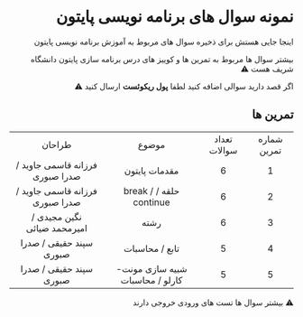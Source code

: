 <div dir="rtl">

# نمونه سوال های برنامه نویسی پایتون

اینجا جایی هستش برای ذخیره سوال های مربوط به آموزش برنامه نویسی پایتون 

بیشتر سوال ها مربوط به تمرین ها و کوییز های درس برنامه سازی پایتون دانشگاه شریف هست ⚠️ 

اگر قصد دارید سوالی اضافه کنید لطفا **پول ریکوئست** ارسال کنید  ⚠️

## تمرین ها

<table style="text-align:center;">

<tr>
<td align="center">شماره تمرین</td>
<td align="center">تعداد سوالات</td>
<td align="center">موضوع</td>
<td align="center">طراحان</td>
</tr>
<tr align="center">
<td align="center">1</td>
<td align="center">6</td>
<td align="center">مقدمات پایتون</td>
<td align="center">فرزانه قاسمی جاوید / صدرا صبوری</td>
</tr>
<tr>
<td align="center">2</td>
<td align="center">6</td>
<td align="center">حلقه / break / continue</td>
<td align="center">فرزانه قاسمی جاوید / صدرا صبوری</td>
</tr>
<tr>
<td align="center">3</td>
<td align="center">6</td>
<td align="center">رشته</td>
<td align="center">نگین مجیدی / امیرمحمد ضیائی</td>
</tr>
<tr>
<td align="center">4</td>
<td align="center">5</td>
<td align="center">تابع / محاسبات</td>
<td align="center">سپند حقیقی / صدرا صبوری</td>
</tr>
<tr>
<td align="center">5</td>
<td align="center">5</td>
<td align="center">شبیه سازی مونت-کارلو / محاسبات</td>
<td align="center">سپند حقیقی / صدرا صبوری</td>
</tr>



</table>  

⚠️ بیشتر سوال ها تست های ورودی خروجی دارند 
</div>  



